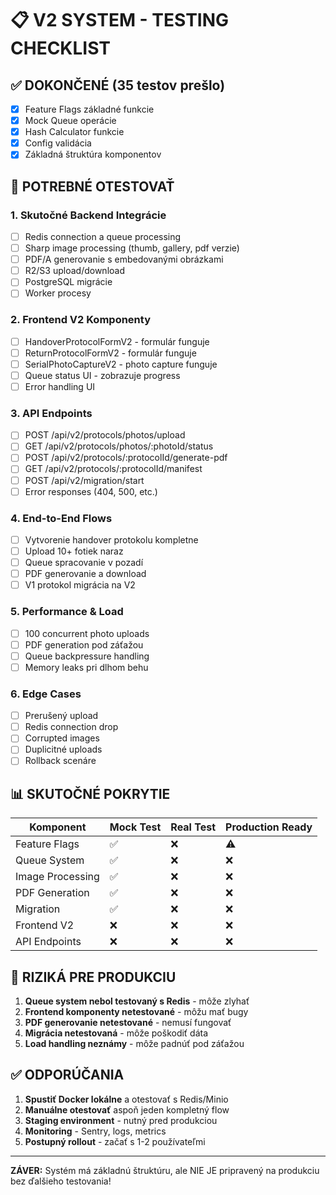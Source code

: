 # 📋 V2 SYSTEM - TESTING CHECKLIST

## ✅ DOKONČENÉ (35 testov prešlo)
- [x] Feature Flags základné funkcie
- [x] Mock Queue operácie  
- [x] Hash Calculator funkcie
- [x] Config validácia
- [x] Základná štruktúra komponentov

## 🔴 POTREBNÉ OTESTOVAŤ

### 1. Skutočné Backend Integrácie
- [ ] Redis connection a queue processing
- [ ] Sharp image processing (thumb, gallery, pdf verzie)
- [ ] PDF/A generovanie s embedovanými obrázkami
- [ ] R2/S3 upload/download
- [ ] PostgreSQL migrácie
- [ ] Worker procesy

### 2. Frontend V2 Komponenty
- [ ] HandoverProtocolFormV2 - formulár funguje
- [ ] ReturnProtocolFormV2 - formulár funguje
- [ ] SerialPhotoCaptureV2 - photo capture funguje
- [ ] Queue status UI - zobrazuje progress
- [ ] Error handling UI

### 3. API Endpoints
- [ ] POST /api/v2/protocols/photos/upload
- [ ] GET /api/v2/protocols/photos/:photoId/status
- [ ] POST /api/v2/protocols/:protocolId/generate-pdf
- [ ] GET /api/v2/protocols/:protocolId/manifest
- [ ] POST /api/v2/migration/start
- [ ] Error responses (404, 500, etc.)

### 4. End-to-End Flows
- [ ] Vytvorenie handover protokolu kompletne
- [ ] Upload 10+ fotiek naraz
- [ ] Queue spracovanie v pozadí
- [ ] PDF generovanie a download
- [ ] V1 protokol migrácia na V2

### 5. Performance & Load
- [ ] 100 concurrent photo uploads
- [ ] PDF generation pod záťažou
- [ ] Queue backpressure handling
- [ ] Memory leaks pri dlhom behu

### 6. Edge Cases
- [ ] Prerušený upload
- [ ] Redis connection drop
- [ ] Corrupted images
- [ ] Duplicitné uploads
- [ ] Rollback scenáre

## 📊 SKUTOČNÉ POKRYTIE

| Komponent | Mock Test | Real Test | Production Ready |
|-----------|-----------|-----------|------------------|
| Feature Flags | ✅ | ❌ | ⚠️ |
| Queue System | ✅ | ❌ | ❌ |
| Image Processing | ✅ | ❌ | ❌ |
| PDF Generation | ✅ | ❌ | ❌ |
| Migration | ✅ | ❌ | ❌ |
| Frontend V2 | ❌ | ❌ | ❌ |
| API Endpoints | ❌ | ❌ | ❌ |

## 🚨 RIZIKÁ PRE PRODUKCIU

1. **Queue system nebol testovaný s Redis** - môže zlyhať
2. **Frontend komponenty netestované** - môžu mať bugy
3. **PDF generovanie netestované** - nemusí fungovať
4. **Migrácia netestovaná** - môže poškodiť dáta
5. **Load handling neznámy** - môže padnúť pod záťažou

## ✅ ODPORÚČANIA

1. **Spustiť Docker lokálne** a otestovať s Redis/Minio
2. **Manuálne otestovať** aspoň jeden kompletný flow
3. **Staging environment** - nutný pred produkciou
4. **Monitoring** - Sentry, logs, metrics
5. **Postupný rollout** - začať s 1-2 používateľmi

---

**ZÁVER:** Systém má základnú štruktúru, ale NIE JE pripravený na produkciu bez ďalšieho testovania!
